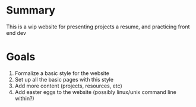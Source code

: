 # Summary
This is a wip website for presenting projects a resume, and practicing front end dev

# Goals
1. Formalize a basic style for the website
2. Set up all the basic pages with this style
3. Add more content (projects, resources, etc)
4. Add easter eggs to the website (possibly linux/unix command line within?)